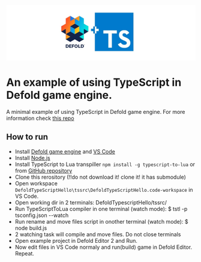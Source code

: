 ![Defold TypeScript](https://github.com/dasannikov/DefoldTypeScript/blob/master/img/logo.jpg?raw=true "Defold TypeScript")

# An example of using TypeScript in Defold game engine.
A minimal example of using TypeScript in Defold game engine. For more information check [this repo](https://github.com/dasannikov/DefoldTypeScript)

## How to run
- Install [Defold game engine](https://www.defold.com) and [VS Code](https://code.visualstudio.com)
- Install [Node.js](https://nodejs.org/en/)
- Install TypeScript to Lua transpiller `npm install -g typescript-to-lua` or from [GitHub repository](https://github.com/Perryvw/TypescriptToLua)
- Clone this rerository (!!do not download it! clone it! it has submodule)
- Open workspace `DefoldTypeScriptHello\tssrc\DefoldTypeScriptHello.code-workspace` in VS Code.
- Open working dir in 2 terminals: DefoldTypescriptHello/tssrc/
- Run TypeScriptToLua compiler in one terminal (watch mode): $ tstl -p tsconfig.json --watch
- Run rename and move files script in onother terminal (watch mode): $ node build.js
- 2 watching task will compile and move files. Do not close terminals
- Open example project in Defold Editor 2 and Run.
- Now edit files in VS Code normaly and run(build) game in Defold Editor. Repeat.
